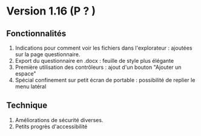 # Version 1.16 (P ? )

## Fonctionnalités
1. Indications pour comment voir les fichiers dans l'explorateur : ajoutées sur la page questionnaire.
2. Export du questionnaire en .docx : feuille de style plus élégante
3. Première utilisation des contrôleurs : ajout d'un bouton "Ajouter un espace"
4. Spécial confinement sur petit écran de portable : possibilité de replier le menu latéral

## Technique
1. Améliorations de sécurité diverses.
2. Petits progrès d'accessibilité
